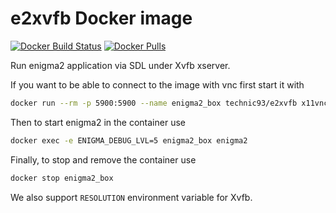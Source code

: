 # e2xvfb Docker image

[![Docker Build Status](https://github.com/technic/e2xvfb/actions/workflows/docker-image.yml/badge.svg)](https://github.com/technic/e2xvfb/actions/workflows/docker-image.yml)
[![Docker Pulls](https://img.shields.io/docker/pulls/technic93/e2xvfb.svg)](https://hub.docker.com/r/technic93/e2xvfb)

Run enigma2 application via SDL under Xvfb xserver.

If you want to be able to connect to the image with vnc first start it with
```bash
docker run --rm -p 5900:5900 --name enigma2_box technic93/e2xvfb x11vnc -forever
```
Then to start enigma2 in the container use
```bash
docker exec -e ENIGMA_DEBUG_LVL=5 enigma2_box enigma2
```
Finally, to stop and remove the container use
```bash
docker stop enigma2_box
```
We also support `RESOLUTION` environment variable for Xvfb.
